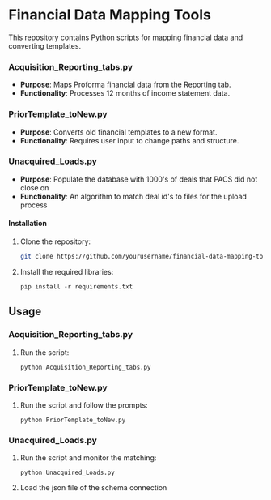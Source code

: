 # Financial Data Mapping Tools

This repository contains Python scripts for mapping financial data and converting templates.

### Acquisition_Reporting_tabs.py

- **Purpose**: Maps Proforma financial data from the Reporting tab.
- **Functionality**: Processes 12 months of income statement data.

### PriorTemplate_toNew.py

- **Purpose**: Converts old financial templates to a new format.
- **Functionality**: Requires user input to change paths and structure.

### Unacquired_Loads.py
- **Purpose**: Populate the database with 1000's of deals that PACS did not close on
- **Functionality**: An algorithm to match deal id's to files for the upload process

#### Installation

1. Clone the repository:

    ```bash
    git clone https://github.com/yourusername/financial-data-mapping-tools.git
    ```

2. Install the required libraries:

    ```
    pip install -r requirements.txt
    ```

## Usage

### Acquisition_Reporting_tabs.py

1. Run the script:
    ```
    python Acquisition_Reporting_tabs.py
    ```

### PriorTemplate_toNew.py

1. Run the script and follow the prompts:
    ```
    python PriorTemplate_toNew.py
    ```

### Unacquired_Loads.py

1. Run the script and monitor the matching:
    ```
    python Unacquired_Loads.py
    ```
2. Load the json file of the schema connection
